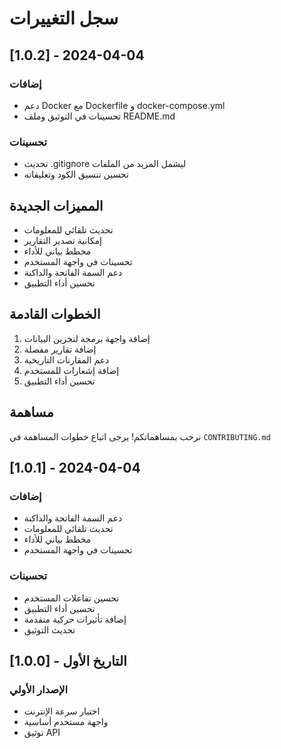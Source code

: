 # سجل التغييرات

## [1.0.2] - 2024-04-04
### إضافات
- دعم Docker مع Dockerfile و docker-compose.yml
- تحسينات في التوثيق وملف README.md

### تحسينات
- تحديث .gitignore ليشمل المزيد من الملفات
- تحسين تنسيق الكود وتعليقاته

## المميزات الجديدة
- تحديث تلقائي للمعلومات
- إمكانية تصدير التقارير
- مخطط بياني للأداء
- تحسينات في واجهة المستخدم
- دعم السمة الفاتحة والداكنة
- تحسين أداء التطبيق

## الخطوات القادمة
1. إضافة واجهة برمجة لتخزين البيانات
2. إضافة تقارير مفصلة
3. دعم المقارنات التاريخية
4. إضافة إشعارات للمستخدم
5. تحسين أداء التطبيق

## مساهمة
نرحب بمساهماتكم! يرجى اتباع خطوات المساهمة في `CONTRIBUTING.md`

## [1.0.1] - 2024-04-04
### إضافات
- دعم السمة الفاتحة والداكنة
- تحديث تلقائي للمعلومات
- مخطط بياني للأداء
- تحسينات في واجهة المستخدم

### تحسينات
- تحسين تفاعلات المستخدم
- تحسين أداء التطبيق
- إضافة تأثيرات حركية متقدمة
- تحديث التوثيق

## [1.0.0] - التاريخ الأول
### الإصدار الأولي
- اختبار سرعة الإنترنت
- واجهة مستخدم أساسية
- توثيق API